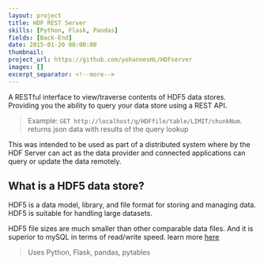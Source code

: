 ```yaml
---
layout: project
title: HDF REST Server
skills: [Python, Flask, Pandas]
fields: [Back-End]
date: 2015-01-20 00:00:00
thumbnail: 
project_url: https://github.com/yohannesHL/HDFserver
images: []
excerpt_separator: <!--more-->
---
```


A RESTful interface to view/traverse contents of HDF5 data stores. Providing you the ability to query your data store using a REST API. 

<!--more-->
> Example: `GET http://localhost/q/HDFfile/table/LIMIT/chunkNum`.
> returns json data with results of the query lookup

This was intended to be used as part of a distributed system where by the HDF Server can act as the data provider and connected applications can query or update the data remotely.

## What is a HDF5 data store?

HDF5 is a data model, library, and file format for storing and managing data. HDF5 is suitable for handling large datasets.

HDF5 file sizes are much smaller than other comparable data files. And it is superior to mySQL in terms of read/write speed. learn more [here](http://www.pytables.org/moin)


> Uses Python, Flask, pandas, pytables
